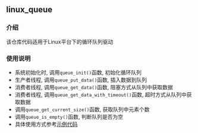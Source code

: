 ## linux_queue

### 介绍

该仓库代码适用于Linux平台下的循环队列驱动

### 使用说明

- 系统初始化时, 调用`queue_init()`函数, 初始化循环队列
- 生产者线程, 调用`queue_put_data()`函数, 插入数据到队列
- 消费者线程, 调用`queue_get_data()`函数, 阻塞方式从队列中获取数据
- 消费者线程, 调用`queue_get_data_with_timeout()`函数, 超时方式从队列中获取数据
- 调用`queue_get_current_size()`函数, 获取队列中元素个数
- 调用`queue_is_empty()`函数, 判断队列是否为空
- 具体使用方式参考[示例代码](https://github.com/hu-submodule-demo/linux_queue_demo)
